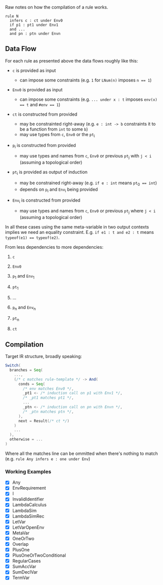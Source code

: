 Raw notes on how the compilation of a rule works.

    rule N 
      infers c : ct under Env0
      if p1 : pt1 under Env1
      and ...
      and pn : ptn under Envn

## Data Flow

For each rule as presented above the data flows roughly like this:

- `c` is provided as input
  - can impose some constraints (e.g. `1` for `LNum(n)` imposes `n == 1`)

- `Env0` is provided as input
  - can impose some constraints (e.g. `... under x : t` imposes `env(x) == t` and `#env == 1`)

- `ct` is constructed from provided
  - may be constrainted right-away (e.g. `e : int -> b` constraints it to be a function from `int` to some `b`)
  - may use types from `c`, `Env0` or the `pt`<sub>i</sub>

- `p`<sub>i</sub> is constructed from provided
  - may use types and names from `c`, `Env0` or previous `pt`<sub>j</sub> with `j < i` (assuming a topological order)

- `pt`<sub>i</sub> is provided as output of induction
  - may be constrained right-away (e.g. `if e : int` means `pt`<sub>0</sub>` == int`)
  - depends on `p`<sub>i</sub> and `Env`<sub>i</sub> being provided

- `Env`<sub>i</sub> is constructed from provided
  - may use types and names from `c`, `Env0` or previous `pt`<sub>j</sub> where `j < i` (assuming a topological order)

In all these cases using the same meta-variable in two output contexts implies we need an equality constraint. E.g. `if e1 : t and e2 : t` means `typeof(e1) == typeof(e2)`.

From less dependencies to more dependencies:

1. `c`

2. `Env0`

3. `p`<sub>1</sub> and `Env`<sub>1</sub>

4. `pt`<sub>1</sub>

5. ...

6. `p`<sub>n</sub> and `Env`<sub>n</sub>

7. `pt`<sub>n</sub>

8. `ct`

## Compilation

Target IR structure, broadly speaking:

```scala
Switch(
  branches = Seq(
    ...,
    (/* c matches rule-template */ -> And(
      conds = Seq(
        /* env matches Env0 */,
        _pt1 <- /* induction call on p1 with Env1 */,
        /* _pt1 matches pt1 */,
        ...
        _ptn <- /* induction call on pn with Envn */,
        /* _ptn matches ptn */,
      ),
      next = Result(/* ct */)
    )
    ...
  ),
  otherwise = ...
)
```

Where all the matches line can be ommitted when there's nothing to match (e.g. `rule Any infers e : one under Env`)

### Working Examples

- [x] Any
- [x] EnvRequirement
- [x] I
- [x] InvalidIdentifier
- [x] LambdaCalculus
- [x] LambdaSim
- [x] LambdaSimRec
- [x] LetVar
- [x] LetVarOpenEnv
- [x] MetaVar
- [x] OneOrTwo
- [x] Overlap
- [x] PlusOne
- [x] PlusOneOrTwoConditional
- [x] RegularCases
- [x] SumAccVar
- [x] SumDeclVar
- [x] TermVar
